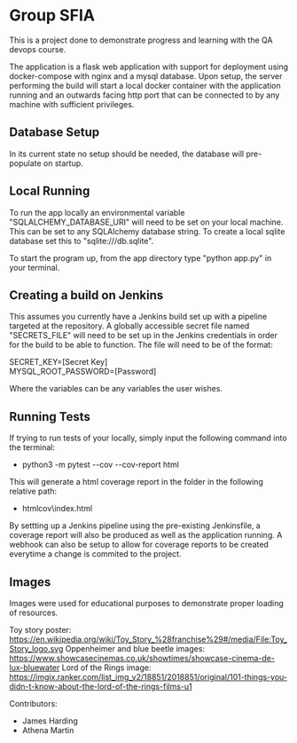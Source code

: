 # Group SFIA

This is a project done to demonstrate progress and learning with the QA devops course.

The application is a flask web application with support for deployment using docker-compose
with nginx and a mysql database. Upon setup, the server performing the build will start a local
docker container with the application running and an outwards facing http port that can be 
connected to by any machine with sufficient privileges.

## Database Setup
In its current state no setup should be needed, the database will pre-populate on startup.

## Local Running
To run the app locally an environmental variable "SQLALCHEMY_DATABASE_URI" will need to be set on
your local machine. This can be set to any SQLAlchemy database string. To create a local
sqlite database set this to "sqlite:///db.sqlite".

To start the program up, from the app directory type "python app.py" in your terminal.

## Creating a build on Jenkins
This assumes you currently have a Jenkins build set up with a pipeline targeted at the repository.
A globally accessible secret file named "SECRETS_FILE" will need to be set up in the Jenkins credentials
in order for the build to be able to function. The file will need to be of the format:

SECRET_KEY=[Secret Key]   
MYSQL_ROOT_PASSWORD=[Password]

Where the variables can be any variables the user wishes.

## Running Tests
If trying to run tests of your locally, simply input the following command into the terminal:
- python3 -m pytest --cov --cov-report html

This will generate a html coverage report in the folder in the following relative path:
- htmlcov\index.html

By settting up a Jenkins pipeline using the pre-existing Jenkinsfile, a coverage report will also be produced as well as the application running.
A webhook can also be setup to allow for coverage reports to be created everytime a change is commited to the project.


## Images
Images were used for educational purposes to demonstrate proper loading of resources.

Toy story poster: https://en.wikipedia.org/wiki/Toy_Story_%28franchise%29#/media/File:Toy_Story_logo.svg
Oppenheimer and blue beetle images: https://www.showcasecinemas.co.uk/showtimes/showcase-cinema-de-lux-bluewater
Lord of the Rings image: https://imgix.ranker.com/list_img_v2/18851/2018851/original/101-things-you-didn-t-know-about-the-lord-of-the-rings-films-u1


Contributors:
- James Harding
- Athena Martin
